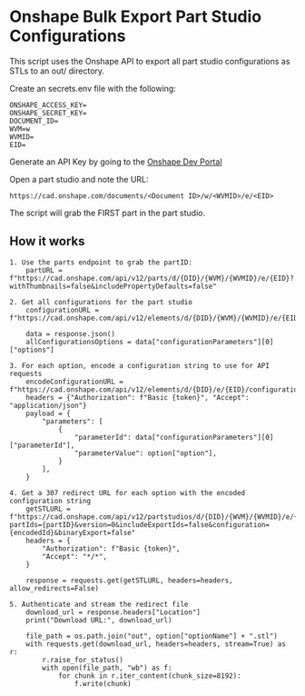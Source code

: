 # Onshape Bulk Export Part Studio Configurations

This script uses the Onshape API to export all part studio configurations as STLs to an out/ directory.

Create an secrets.env file with the following:

```
ONSHAPE_ACCESS_KEY=
ONSHAPE_SECRET_KEY=
DOCUMENT_ID=
WVM=w
WVMID=
EID=
```

Generate an API Key by going to the [Onshape Dev Portal](https://cad.onshape.com/appstore/dev-portal)

Open a part studio and note the URL:

```
https://cad.onshape.com/documents/<Document ID>/w/<WVMID>/e/<EID>
```

The script will grab the FIRST part in the part studio.

## How it works

```
1. Use the parts endpoint to grab the partID:
    partURL = f"https://cad.onshape.com/api/v12/parts/d/{DID}/{WVM}/{WVMID}/e/{EID}?withThumbnails=false&includePropertyDefaults=false"

2. Get all configurations for the part studio
    configurationURL = f"https://cad.onshape.com/api/v12/elements/d/{DID}/{WVM}/{WVMID}/e/{EID}/configuration"

    data = response.json()
    allConfigurationsOptions = data["configurationParameters"][0]["options"]

3. For each option, encode a configuration string to use for API requests
    encodeConfigurationURL = f"https://cad.onshape.com/api/v12/elements/d/{DID}/e/{EID}/configurationencodings"
    headers = {"Authorization": f"Basic {token}", "Accept": "application/json"}
    payload = {
        "parameters": [
            {
                "parameterId": data["configurationParameters"][0]["parameterId"],
                "parameterValue": option["option"],
            }
        ],
    }

4. Get a 307 redirect URL for each option with the encoded configuration string
    getSTLURL = f"https://cad.onshape.com/api/v12/partstudios/d/{DID}/{WVM}/{WVMID}/e/{EID}/stl?partIds={partID}&version=0&includeExportIds=false&configuration={encodedId}&binaryExport=false"
    headers = {
        "Authorization": f"Basic {token}",
        "Accept": "*/*",
    }

    response = requests.get(getSTLURL, headers=headers, allow_redirects=False)

5. Authenticate and stream the redirect file
    download_url = response.headers["Location"]
    print("Download URL:", download_url)

    file_path = os.path.join("out", option["optionName"] + ".stl")
    with requests.get(download_url, headers=headers, stream=True) as r:
        r.raise_for_status()
        with open(file_path, "wb") as f:
            for chunk in r.iter_content(chunk_size=8192):
                f.write(chunk)


```
